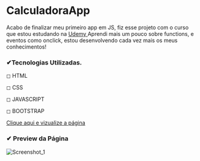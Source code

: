 # CalculadoraApp

<p> Acabo de finalizar meu primeiro app em JS, fiz esse projeto com o curso que estou estudando na <a href="https://www.udemy.com/course/web-completo/">Udemy </a>
  Aprendi mais um pouco sobre functions,  e eventos como onclick, estou desenvolvendo cada vez mais os meus conhecimentos!
  
  <h3>✔Tecnologias Utilizadas.</h3>
  <p> ◻ HTML
  <p> ◻ CSS
   <p> ◻ JAVASCRIPT
     <p> ◻ BOOTSTRAP


<a href="https://brunokarbow.github.io/CalculadoraApp/">Clique aqui e vizualize a página<a/>

  <h3>✔ Preview da Página </h3>
  
![Screenshot_1](https://user-images.githubusercontent.com/96805693/225454927-e7a9a3d7-7f03-4fb4-9c3f-c64aa9cf4f04.png)

  
  
